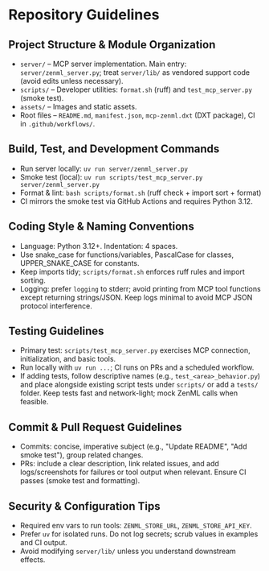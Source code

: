 # Repository Guidelines

## Project Structure & Module Organization
- `server/` – MCP server implementation. Main entry: `server/zenml_server.py`; treat `server/lib/` as vendored support code (avoid edits unless necessary).
- `scripts/` – Developer utilities: `format.sh` (ruff) and `test_mcp_server.py` (smoke test).
- `assets/` – Images and static assets.
- Root files – `README.md`, `manifest.json`, `mcp-zenml.dxt` (DXT package), CI in `.github/workflows/`.

## Build, Test, and Development Commands
- Run server locally: `uv run server/zenml_server.py`
- Smoke test (local): `uv run scripts/test_mcp_server.py server/zenml_server.py`
- Format & lint: `bash scripts/format.sh` (ruff check + import sort + format)
- CI mirrors the smoke test via GitHub Actions and requires Python 3.12.

## Coding Style & Naming Conventions
- Language: Python 3.12+. Indentation: 4 spaces.
- Use snake_case for functions/variables, PascalCase for classes, UPPER_SNAKE_CASE for constants.
- Keep imports tidy; `scripts/format.sh` enforces ruff rules and import sorting.
- Logging: prefer `logging` to stderr; avoid printing from MCP tool functions except returning strings/JSON. Keep logs minimal to avoid MCP JSON protocol interference.

## Testing Guidelines
- Primary test: `scripts/test_mcp_server.py` exercises MCP connection, initialization, and basic tools.
- Run locally with `uv run ...`; CI runs on PRs and a scheduled workflow.
- If adding tests, follow descriptive names (e.g., `test_<area>_behavior.py`) and place alongside existing script tests under `scripts/` or add a `tests/` folder. Keep tests fast and network-light; mock ZenML calls when feasible.

## Commit & Pull Request Guidelines
- Commits: concise, imperative subject (e.g., "Update README", "Add smoke test"), group related changes.
- PRs: include a clear description, link related issues, and add logs/screenshots for failures or tool output when relevant. Ensure CI passes (smoke test and formatting).

## Security & Configuration Tips
- Required env vars to run tools: `ZENML_STORE_URL`, `ZENML_STORE_API_KEY`.
- Prefer `uv` for isolated runs. Do not log secrets; scrub values in examples and CI output.
- Avoid modifying `server/lib/` unless you understand downstream effects.

